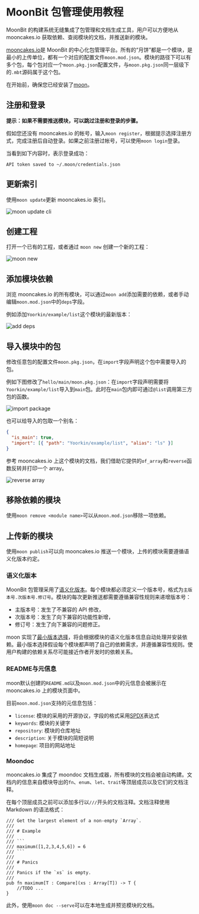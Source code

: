 # MoonBit 包管理使用教程

MoonBit 的构建系统无缝集成了包管理和文档生成工具，用户可以方便地从 mooncakes.io 获取依赖、查阅模块的文档，并推送新的模块。

[mooncakes.io](https://mooncakes.io/)是 MoonBit 的中心化包管理平台。所有的“月饼”都是一个模块，是最小的上传单位，都有一个对应的配置文件`moon.mod.json`。模块的路径下可以有多个包，每个包对应一个`moon.pkg.json`配置文件，与`moon.pkg.json`同一层级下的`.mbt`源码属于这个包。

在开始前，确保您已经安装了[moon](https://www.moonbitlang.cn/download/)。

## 注册和登录

**提示：如果不需要推送模块，可以跳过注册和登录的步骤。**

假如您还没有 mooncakes.io 的帐号，输入`moon register`，根据提示选择注册方式，完成注册后自动登录。如果之前注册过帐号，可以使用`moon login`登录。

当看到如下内容时，表示登录成功：

```plaintext
API token saved to ~/.moon/credentials.json
```

## 更新索引

使用`moon update`更新 mooncakes.io 索引。

![moon update cli](imgs/moon-update.png)

## 创建工程

打开一个已有的工程，或者通过 `moon new` 创建一个新的工程：

![moon new](imgs/moon-new.png)

## 添加模块依赖

浏览 mooncakes.io 的所有模块，可以通过`moon add`添加需要的依赖，或者手动编辑`moon.mod.json`中的`deps`字段。

例如添加`Yoorkin/example/list`这个模块的最新版本：

![add deps](imgs/add-deps.png)

## 导入模块中的包

修改任意包的配置文件`moon.pkg.json`，在`import`字段声明这个包中需要导入的包。

例如下图修改了`hello/main/moon.pkg.json`：在`import`字段声明需要将`Yoorkin/example/list`导入到`main`包。此时在`main`包内即可通过`@list`调用第三方包的函数。

![import package](imgs/import.png)

也可以给导入的包取一个别名：

```json
{
  "is_main": true,
  "import": [{ "path": "Yoorkin/example/list", "alias": "ls" }]
}
```

参考 mooncakes.io 上这个模块的文档，我们借助它提供的`of_array`和`reverse`函数反转并打印一个 array。

![reverse array](imgs/reverse-array.png)

## 移除依赖的模块

使用`moon remove <module name>`可以从`moon.mod.json`移除一项依赖。

## 上传新的模块

使用`moon publish`可以向 mooncakes.io 推送一个模块，上传的模块需要遵循语义化版本约定。

### 语义化版本

MoonBit 包管理采用了[语义化版本](https://semver.org/lang/zh-CN/)。每个模块都必须定义一个版本号，格式为`主版本号.次版本号.修订号`。模块的每次更新推送都需要遵循兼容性规则来递增版本号：

- 主版本号：发生了不兼容的 API 修改，
- 次版本号：发生了向下兼容的功能性新增，
- 修订号：发生了向下兼容的问题修正。

moon 实现了[最小版本选择](https://research.swtch.com/vgo-mvs)，将会根据模块的语义化版本信息自动处理并安装依赖。最小版本选择假设每个模块都声明了自己的依赖需求，并遵循兼容性规则。使用户构建的依赖关系尽可能接近作者开发时的依赖关系。

### README与元信息

moon默认创建的`README.md`以及`moon.mod.json`中的元信息会被展示在 mooncakes.io 上的模块页面中。

目前`moon.mod.json`支持的元信息包括：

- `license`: 模块的采用的开源协议，字段的格式采用[SPDX](https://spdx.dev/about/overview/)表达式
- `keywords`: 模块的关键字
- `repository`: 模块的仓库地址
- `description`: 关于模块的简短说明
- `homepage`: 项目的网站地址

### Moondoc

mooncakes.io 集成了 moondoc 文档生成器，所有模块的文档会被自动构建。文档内的信息来自模块导出的`fn`、`enum`、`let`、`trait`等顶层成员以及它们的文档注释。

在每个顶层成员之前可以添加多行以`///`开头的文档注释。文档注释使用 Markdown 的语法格式：

````moonbit
/// Get the largest element of a non-empty `Array`.
///
/// # Example
///
/// ```
/// maximum([1,2,3,4,5,6]) = 6
/// ```
///
/// # Panics
///
/// Panics if the `xs` is empty.
///
pub fn maximum[T : Compare](xs : Array[T]) -> T {
    //TODO ...
}
````

此外，使用`moon doc --serve`可以在本地生成并预览模块的文档。
